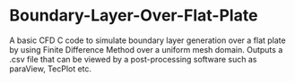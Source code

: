 # Boundary-Layer-Over-Flat-Plate
A basic CFD C code to simulate boundary layer generation over a flat plate by using Finite Difference Method over a uniform mesh domain. Outputs a .csv file that can be viewed by a post-processing software such as paraView, TecPlot etc. 
